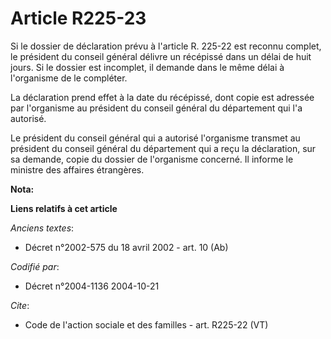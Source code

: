 # Article R225-23

Si le dossier de déclaration prévu à l'article R. 225-22 est reconnu complet, le président du conseil général délivre un
récépissé dans un délai de huit jours. Si le dossier est incomplet, il demande dans le même délai à l'organisme de le
compléter. 

La déclaration prend effet à la date du récépissé, dont copie est adressée par l'organisme au président du conseil général du
département qui l'a autorisé. 

Le président du conseil général qui a autorisé l'organisme transmet au président du conseil général du département qui a reçu
la déclaration, sur sa demande, copie du dossier de l'organisme concerné. Il informe le ministre des affaires étrangères.

**Nota:**



**Liens relatifs à cet article**

_Anciens textes_:

  - Décret n°2002-575 du 18 avril 2002 - art. 10 (Ab)

_Codifié par_:

  - Décret n°2004-1136 2004-10-21

_Cite_:

  - Code de l'action sociale et des familles - art. R225-22 (VT)
